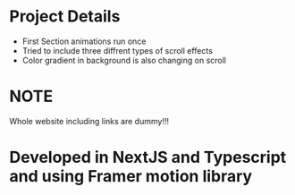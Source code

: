 # Project Details
- First Section animations run once 
- Tried to include three diffrent types of scroll effects 
- Color gradient in background is also changing on scroll

# NOTE
Whole website including links are dummy!!!


# Developed in NextJS and Typescript and using Framer motion library